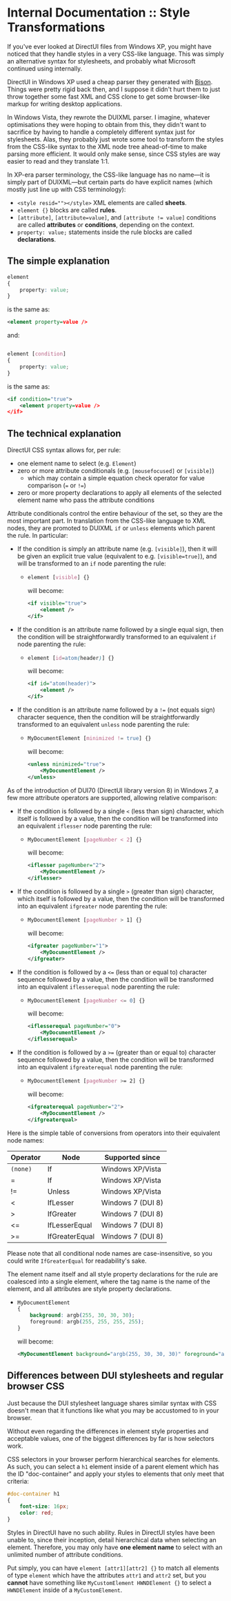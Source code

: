 # Internal Documentation :: Style Transformations

If you've ever looked at DirectUI files from Windows XP, you might have noticed that they handle styles in a very CSS-like language. This was simply an alternative syntax for stylesheets, and probably what Microsoft continued using internally.

DirectUI in Windows XP used a cheap parser they generated with [Bison](https://en.wikipedia.org/wiki/GNU_Bison). Things were pretty rigid back then, and I suppose it didn't hurt them to just throw together some fast XML and CSS clone to get some browser-like markup for writing desktop applications.

In Windows Vista, they rewrote the DUIXML parser. I imagine, whatever optimisations they were hoping to obtain from this, they didn't want to sacrifice by having to handle a completely different syntax just for stylesheets. Alas, they probably just wrote some tool to transform the styles from the CSS-like syntax to the XML node tree ahead-of-time to make parsing more efficient. It would only make sense, since CSS styles are way easier to read and they translate 1:1.

In XP-era parser terminology, the CSS-like language has no name—it is simply part of DUIXML—but certain parts do have explicit names (which mostly just line up with CSS terminology):
- `<style resid=""></style>` XML elements are called **sheets**.
- `element {}` blocks are called **rules**.
- `[attribute]`, `[attribute=value]`, and `[attribute != value]` conditions are called **attributes** or **conditions**, depending on the context.
- `property: value;` statements inside the rule blocks are called **declarations**.

## The simple explanation

```css
element
{
    property: value;
}
```

is the same as:

```xml
<element property=value />
```

and:

```css

element [condition]
{
    property: value;
}

```

is the same as:

```xml
<if condition="true">
    <element property=value />
</if>
```

## The technical explanation

DirectUI CSS syntax allows for, per rule:
- one element name to select (e.g. `Element`)
- zero or more attribute conditionals (e.g. `[mousefocused]` or `[visible]`)
    - which may contain a simple equation check operator for value comparison (`=` or `!=`)
- zero or more property declarations to apply all elements of the selected element name who pass the attribute conditions

Attribute conditionals control the entire behaviour of the set, so they are the most important part. In translation from the CSS-like language to XML nodes, they are promoted to DUIXML `if` or `unless` elements which parent the rule. In particular:
- If the condition is simply an attribute name (e.g. `[visible]`), then it will be given an explicit true value (equivalent to e.g. `[visible=true]`), and will be transformed to an `if` node parenting the rule:
    - ```css
      element [visible] {}
      ```
      will become:
      ```xml
      <if visible="true">
          <element />
      </if>
      ```
- If the condition is an attribute name followed by a single equal sign, then the condition will be straightforwardly transformed to an equivalent `if` node parenting the rule:
    - ```css
      element [id=atom(header)] {}
      ```
      will become:
      ```xml
      <if id="atom(header)">
          <element />
      </if>
      ```
- If the condition is an attribute name followed by a `!=` (not equals sign) character sequence, then the condition will be straightforwardly transformed to an equivalent `unless` node parenting the rule:
    - ```css
      MyDocumentElement [minimized != true] {}
      ```
      will become:
      ```xml
      <unless minimized="true">
          <MyDocumentElement />
      </unless>
      ```
      
As of the introduction of DUI70 (DirectUI library version 8) in Windows 7, a few more attribute operators are supported, allowing relative comparison:
- If the condition is followed by a single `<` (less than sign) character, which itself is followed by a value, then the condition will be transformed into an equivalent `iflesser` node parenting the rule:
    - ```css
      MyDocumentElement [pageNumber < 2] {}
      ```
      will become:
      ```xml
      <iflesser pageNumber="2">
          <MyDocumentElement />
      </iflesser>
      ```
- If the condition is followed by a single `>` (greater than sign) character, which itself is followed by a value, then the condition will be transformed into an equivalent `ifgreater` node parenting the rule:
    - ```css
      MyDocumentElement [pageNumber > 1] {}
      ```
      will become:
      ```xml
      <ifgreater pageNumber="1">
          <MyDocumentElement />
      </ifgreater>
      ```
- If the condition is followed by a `<=` (less than or equal to) character sequence followed by a value, then the condition will be transformed into an equivalent `iflesserequal` node parenting the rule:
    - ```css
      MyDocumentElement [pageNumber <= 0] {}
      ```
      will become:
      ```xml
      <iflesserequal pageNumber="0">
          <MyDocumentElement />
      </iflesserequal>
      ```
- If the condition is followed by a `>=` (greater than or equal to) character sequence followed by a value, then the condition will be transformed into an equivalent `ifgreaterequal` node parenting the rule:
    - ```css
      MyDocumentElement [pageNumber >= 2] {}
      ```
      will become:
      ```xml
      <ifgreaterequal pageNumber="2">
          <MyDocumentElement />
      </ifgreaterqual>
      ```
        
Here is the simple table of conversions from operators into their equivalent node names:

| **Operator** | **Node**       | Supported since   |
|--------------|----------------|-------------------|
| `(none)`     | If             | Windows XP/Vista  |
| =            | If             | Windows XP/Vista  |
| !=           | Unless         | Windows XP/Vista  |
| <            | IfLesser       | Windows 7 (DUI 8) |
| >            | IfGreater      | Windows 7 (DUI 8) |
| <=           | IfLesserEqual  | Windows 7 (DUI 8) |
| >=           | IfGreaterEqual | Windows 7 (DUI 8) |

Please note that all conditional node names are case-insensitive, so you could write `IfGreaterEqual` for readability's sake.
      
The element name itself and all style property declarations for the rule are coalesced into a single element, where the tag name is the name of the element, and all attributes are style property declarations.
- ```css
  MyDocumentElement
  {
      background: argb(255, 30, 30, 30);
      foreground: argb(255, 255, 255, 255);
  }
  ```
  will become:
  ```xml
  <MyDocumentElement background="argb(255, 30, 30, 30)" foreground="argb(255, 255, 255, 255)" />
  ```
  

## Differences between DUI stylesheets and regular browser CSS

Just because the DUI stylesheet language shares similar syntax with CSS doesn't mean that it functions like what you may be accustomed to in your browser.

Without even regarding the differences in element style properties and acceptable values, one of the biggest differences by far is how selectors work.

CSS selectors in your browser perform hierarchical searches for elements. As such, you can select a `h1` element inside of a parent element which has the ID "doc-container" and apply your styles to elements that only meet that criteria:

```css
#doc-container h1
{
    font-size: 16px;
    color: red;
}
```

Styles in DirectUI have no such ability. Rules in DirectUI styles have been unable to, since their inception, detail hierarchical data when selecting an element. Therefore, you may only have **one element name** to select with an unlimited number of attribute conditions.

Put simply, you can have `element [attr1][attr2] {}` to match all elements of type `element` which have the attributes `attr1` and `attr2` set, but you **cannot** have something like `MyCustomElement HWNDElement {}` to select a `HWNDElement` inside of a `MyCustomElement`.